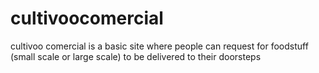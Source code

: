 # cultivoocomercial

cultivoo comercial is a basic site where people can request for foodstuff (small scale or large scale) to be delivered to their doorsteps
